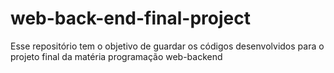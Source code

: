 # web-back-end-final-project
Esse repositório tem o objetivo de guardar os códigos desenvolvidos para o projeto final da matéria programação web-backend
